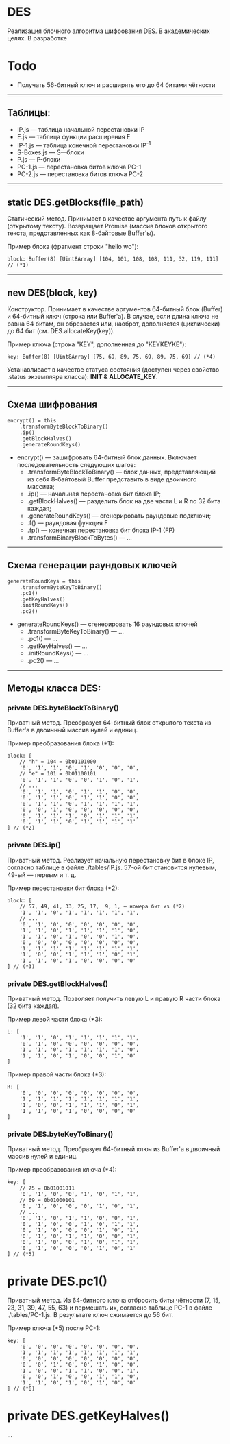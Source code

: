 # DES

Реализация блочного алгоритма шифрования DES. В академических целях. В разработке

# Todo

* Получать 56-битный ключ и расширять его до 64 битами чётности

---

## Таблицы:

* IP.js — таблица начальной перестановки IP
* E.js — таблица функции расширения E
* IP-1.js — таблица конечной перестановки IP<sup>-1</sup>
* S-Boxes.js — S—блоки
* P.js — P-блоки
* PC-1.js — перестановка битов ключа PC-1
* PC-2.js — перестановка битов ключа PC-2

---

## static DES.getBlocks(file_path)

Статический метод. Принимает в качестве аргумента путь к файлу (открытому тексту). Возвращает Promise (массив блоков открытого текста, представленных как 8-байтовые Buffer'ы).

Пример блока (фрагмент строки "hello wo"):

```
block: Buffer(8) [Uint8Array] [104, 101, 108, 108, 111, 32, 119, 111] // (*1)
```

---

## new DES(block, key)

Конструктор. Принимает в качестве аргументов 64-битный блок (Buffer) и 64-битный ключ (строка или Buffer'а). В случае, если длина ключа не равна 64 битам, он обрезается или, наоброт, дополняется (циклически) до 64 бит (см. DES.allocateKey(key)). 

Пример ключа (строка "KEY", дополненная до "KEYKEYKE"):

```
key: Buffer(8) [Uint8Array] [75, 69, 89, 75, 69, 89, 75, 69] // (*4)
```

Устанавливает в качестве статуса состояния (доступен через свойство .status экземпляра класса): **INIT & ALLOCATE_KEY**.

---

## Схема шифрования

```
encrypt() = this
    .transformByteBlockToBinary()
    .ip()
    .getBlockHalves()
    .generateRoundKeys()
```

* encrypt() — зашифровать 64-битный блок данных. Включает последовательность следующих шагов:
    * .transformByteBlockToBinary() — блок данных, представляющий из себя 8-байтовый Buffer представить в виде двоичного массива;
    * .ip() — начальная перестановка бит блока IP;
    * .getBlockHalves() — разделить блок на две части L и R по 32 бита каждая;
    * .generateRoundKeys() — сгенерировать раундовые подключи;
    * .f() — раундовая функция F
    * .fp() — конечная перестановка бит блока IP-1 (FP)
    * .transformBinaryBlockToBytes() — ...

---

## Схема генерации раундовых ключей

```
generateRoundKeys = this
    .transformByteKeyToBinary()
    .pc1()
    .getKeyHalves()
    .initRoundKeys()
    .pc2()
```

* generateRoundKeys() — сгенерировать 16 раундовых ключей
    * .transformByteKeyToBinary() — ...
    * .pc1() — ...
    * .getKeyHalves() — ...
    * .initRoundKeys() — ...
    * .pc2() — ...

---

## Методы класса DES:

### private DES.byteBlockToBinary()

Приватный метод. Преобразует 64-битный блок открытого текста из Buffer'а в двоичный массив нулей и единиц. 

Пример преобразования блока (*1):

```
block: [
    // "h" = 104 = 0b01101000
    '0', '1', '1', '0', '1', '0', '0', '0',
    // "e" = 101 = 0b01100101
    '0', '1', '1', '0', '0', '1', '0', '1',
    // ... 
    '0', '1', '1', '0', '1', '1', '0', '0', 
    '0', '1', '1', '0', '1', '1', '0', '0',
    '0', '1', '1', '0', '1', '1', '1', '1',
    '0', '0', '1', '0', '0', '0', '0', '0', 
    '0', '1', '1', '1', '0', '1', '1', '1', 
    '0', '1', '1', '0', '1', '1', '1', '1'
] // (*2)
```
### private DES.ip()

Приватный метод. Реализует начальную перестановку бит в блоке IP, согласно таблице в файле ./tables/IP.js. 57-ой бит становится нулевым, 49-ый — первым и т. д.

Пример перестановки бит блока (*2):

```
block: [
    // 57, 49, 41, 33, 25, 17,  9, 1, — номера бит из (*2) 
    '1', '1', '0', '1', '1', '1', '1', '1',
    // ...
    '0', '1', '0', '0', '0', '0', '0', '0',
    '1', '1', '0', '1', '1', '1', '1', '0',
    '1', '1', '0', '1', '0', '0', '1', '0',
    '0', '0', '0', '0', '0', '0', '0', '0',
    '1', '1', '1', '1', '1', '1', '1', '1',
    '1', '0', '0', '1', '1', '1', '0', '1',
    '1', '1', '0', '1', '0', '0', '0', '0'
] // (*3)
```

### private DES.getBlockHalves()

Приватный метод. Позволяет получить левую L и правую R части блока (32 бита каждая).

Пример левой части блока (*3):

```
L: [
    '1', '1', '0', '1', '1', '1', '1', '1', 
    '0', '1', '0', '0', '0', '0', '0', '0', 
    '1', '1', '0', '1', '1', '1', '1', '0', 
    '1', '1', '0', '1', '0', '0', '1', '0'
]
```

Пример правой части блока (*3):

```
R: [
    '0', '0', '0', '0', '0', '0', '0', '0', 
    '1', '1', '1', '1', '1', '1', '1', '1', 
    '1', '0', '0', '1', '1', '1', '0', '1',
    '1', '1', '0', '1', '0', '0', '0', '0'
]
```

### private DES.byteKeyToBinary()

Приватный метод. Преобразует 64-битный ключ из Buffer'а в двоичный массив нулей и единиц. 

Пример преобразования ключа (*4):

```
key: [
    // 75 = 0b01001011
    '0', '1', '0', '0', '1', '0', '1', '1', 
    // 69 = 0b01000101
    '0', '1', '0', '0', '0', '1', '0', '1', 
    // ...
    '0', '1', '0', '1', '1', '0', '0', '1',
    '0', '1', '0', '0', '1', '0', '1', '1',
    '0', '1', '0', '0', '0', '1', '0', '1',
    '0', '1', '0', '1', '1', '0', '0', '1',
    '0', '1', '0', '0', '1', '0', '1', '1',
    '0', '1', '0', '0', '0', '1', '0', '1'
] // (*5)
```

# private DES.pc1()

Приватный метод. Из 64-битного ключа отбросить биты чётности (7, 15, 23, 31, 39, 47, 55, 63) и пермешать их, согласно таблице PC-1 в файле ./tables/PC-1.js. В результате ключ сжимается до 56 бит.

Пример ключа (*5) после PC-1:

```
key: [
    '0', '0', '0', '0', '0', '0', '0', '0',
    '1', '1', '1', '1', '1', '1', '1', '1',
    '0', '0', '0', '0', '0', '0', '0', '0',
    '0', '0', '1', '0', '0', '1', '0', '0',
    '1', '0', '0', '1', '1', '0', '0', '1',
    '0', '0', '1', '0', '0', '1', '1', '0',
    '1', '1', '0', '1', '0', '1', '0', '0'
] // (*6)
```

# private DES.getKeyHalves()

...


